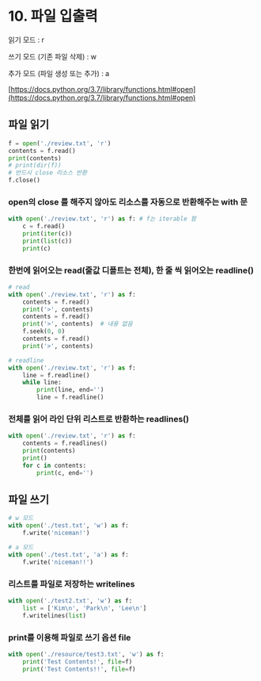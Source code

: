 # 10. 파일 입출력

읽기 모드 : r

쓰기 모드 (기존 파일 삭제) : w

추가 모드 (파일 생성 또는 추가) : a

[https://docs.python.org/3.7/library/functions.html#open](https://docs.python.org/3.7/library/functions.html#open)

## 파일 읽기

```python
f = open('./review.txt', 'r')
contents = f.read()
print(contents)
# print(dir(f))
# 반드시 close 리소스 반환
f.close()
```

### open의 close 를 해주지 않아도 리소스를 자동으로 반환해주는 with 문

```python
with open('./review.txt', 'r') as f: # f는 iterable 함
    c = f.read()
    print(iter(c))
    print(list(c))
    print(c)
```

### 한번에 읽어오는 read(줄값 디폴트는 전체), 한 줄 씩 읽어오는 readline()

```python
# read
with open('./review.txt', 'r') as f:
    contents = f.read()
    print('>', contents)
    contents = f.read()
    print('>', contents)  # 내용 없음
    f.seek(0, 0)
    contents = f.read()
    print('>', contents)

# readline
with open('./review.txt', 'r') as f:
    line = f.readline()
    while line:
        print(line, end='')
        line = f.readline()
```

### 전체를 읽어 라인 단위 리스트로 반환하는 readlines()

```python
with open('./review.txt', 'r') as f:
    contents = f.readlines()
    print(contents)
    print()
    for c in contents:
        print(c, end='')
```

## 파일 쓰기

```python
# w 모드
with open('./test.txt', 'w') as f:
    f.write('niceman!')

# a 모드
with open('./test.txt', 'a') as f:
    f.write('niceman!!')
```

### 리스트를 파일로 저장하는 writelines

```python
with open('./test2.txt', 'w') as f:
    list = ['Kim\n', 'Park\n', 'Lee\n']
    f.writelines(list)
```

### print를 이용해 파일로 쓰기 옵션 file

```python
with open('./resource/test3.txt', 'w') as f:
    print('Test Contents!', file=f)
    print('Test Contents!!', file=f)
```